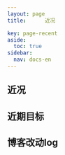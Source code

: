 ```yaml
---
layout: page
title:      近况

key: page-recent
aside:
  toc: true
sidebar:
  nav: docs-en
---
```




## 近况



## 近期目标



## 博客改动log

